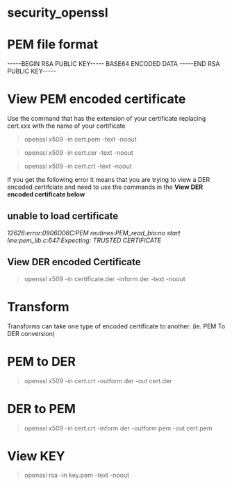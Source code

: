 # security_openssl
# PEM file format
-----BEGIN RSA PUBLIC KEY-----
BASE64 ENCODED DATA
-----END RSA PUBLIC KEY-----
# View PEM encoded certificate
Use the command that has the extension of your certificate replacing cert.xxx with the name of your certificate

> openssl x509 -in cert.pem -text -noout

> openssl x509 -in cert.cer -text -noout

> openssl x509 -in cert.crt -text -noout

If you get the following error it means that you are trying to view a DER encoded certifciate and need to use the commands in the **View DER encoded certificate  below**

## unable to load certificate
*12626:error:0906D06C:PEM routines:PEM_read_bio:no start line:pem_lib.c:647:Expecting: TRUSTED CERTIFICATE*

## View DER encoded Certificate
> openssl x509 -in certificate.der -inform der -text -noout

# Transform
Transforms can take one type of encoded certificate to another. (ie. PEM To DER conversion)

# PEM to DER
> openssl x509 -in cert.crt -outform der -out cert.der
# DER to PEM
> openssl x509 -in cert.crt -inform der -outform pem -out cert.pem
# View KEY 
> openssl rsa -in key.pem -text -noout

